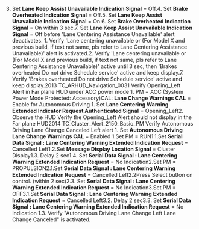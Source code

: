 3. Set **Lane Keep Assist Unavailable Indication Signal** = Off.4. Set **Brake Overheated Indication Signal** = Off.5. Set **Lane Keep Assist Unavailable Indication Signal** = On.6. Set **Brake Overheated Indication Signal** = On within 3 sec.7. Set **Lane Keep Assist Unavailable Indication Signal** = Off before 'Lane Centering Assistance Unavailable' alert deactivates. 1. Verify 'Lane centering unavailable or (For Model X and previous build, if text not same, pls refer to Lane Centering Assistance Unavailable)' alert is activated.2. Verify 'Lane centering unavailable or (For Model X and previous build, if text not same, pls refer to Lane Centering Assistance Unavailable)' active until 3 sec, then 'Brakes overheated Do not drive Schedule service' active and keep display.7. Verify 'Brakes overheated Do not drive Schedule service' active and keep display.2013 TC_ARHUD_Navigation_0031 Verify Opening_Left Alert in Far plane HUD under ACC power mode 1. PM = ACC (System Power Mode Protected: Accessory)CAL: **Lane Change Warnings CAL** = Enable for Autonomous Driving 1. Set **Lane Centering Warning Extended Indicator Request Authenticated Signal** = Opening_Left2. Observe the HUD Verify the Opening_Left Alert should not display in the Far plane HUD2014 TC_Cluster_Alert_2150_Basic_PM Verify Autonomous Driving Lane Change Canceled Left alert 1. Set **Autonomous Driving Lane Change Warnings CAL** = Enabled 1.Set PM = RUN1.1.Set **Serial Data Signal : Lane Centering Warning Extended Indication Request** = Cancelled Left1.2.Set **Message Display Location Signal** = Cluster Display1.3. Delay 2 sec1.4. Set **Serial Data Signal : Lane Centering Warning Extended Indication Request** = No Indication2.Set PM = PROPULSION2.1.Set **Serial Data Signal : Lane Centering Warning Extended Indication Request** = Cancelled Left2.2Press Select button on control. (within 2 sec)2.3. Set **Serial Data Signal : Lane Centering Warning Extended Indication Request** = No Indication3.Set PM = OFF3.1.Set **Serial Data Signal : Lane Centering Warning Extended Indication Request** = Cancelled Left3.2. Delay 2 sec3.3. Set **Serial Data Signal : Lane Centering Warning Extended Indication Request** = No Indication 1.3. Verify "Autonomous Driving Lane Change Left Lane Change Canceled" is activated.